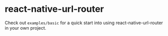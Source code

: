 # react-native-url-router

Check out `examples/basic` for a quick start into using react-native-url-router in your own project.
